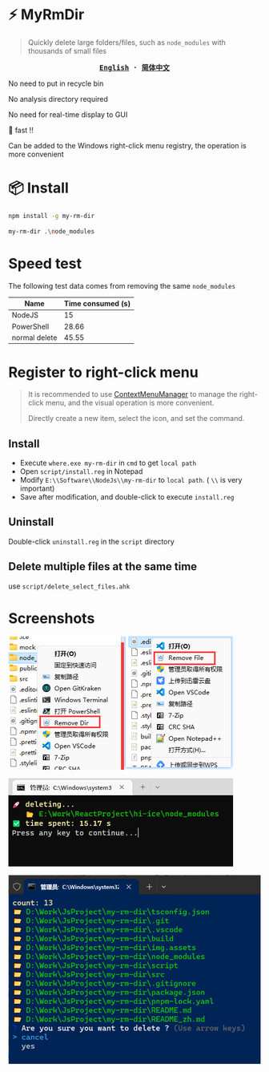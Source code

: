 # ⚡ MyRmDir

> Quickly delete large folders/files, such as `node_modules` with thousands of small files

<div align="center">
<strong>
<samp>

[English](README.md) · [简体中文](README_zh.md)

</samp>
</strong>
</div>

No need to put in recycle bin

No analysis directory required

No need for real-time display to GUI

🚀 fast !!

Can be added to the Windows right-click menu registry, the operation is more convenient

# 📦 Install

```bash
npm install -g my-rm-dir
```

```bash
my-rm-dir .\node_modules
```

# Speed test

The following test data comes from removing the same `node_modules`

| Name          | Time consumed (s) |
| ------------- | ----------------- |
| NodeJS        | 15                |
| PowerShell    | 28.66             |
| normal delete | 45.55             |

# Register to right-click menu

> It is recommended to use [ContextMenuManager](https://github.com/BluePointLilac/ContextMenuManager) to manage the right-click menu, and the visual operation is more convenient.
>
> Directly create a new item, select the icon, and set the command.

## Install

- Execute `where.exe my-rm-dir` in `cmd` to get `local path`
- Open `script/install.reg` in Notepad
- Modify `E:\\Software\\NodeJs\\my-rm-dir` to `local path`. ( `\\` is very important)
- Save after modification, and double-click to execute `install.reg`

## Uninstall

Double-click `uninstall.reg` in the `script` directory

## Delete multiple files at the same time

use `script/delete_select_files.ahk`

# Screenshots

![image-20220915214510812](img.assets/image-20220915214510812.png)

![image-20220917193123079](img.assets/image-20220917193123079.png)

![image-20250205012040.png](img.assets/image-20250205012040.png)
